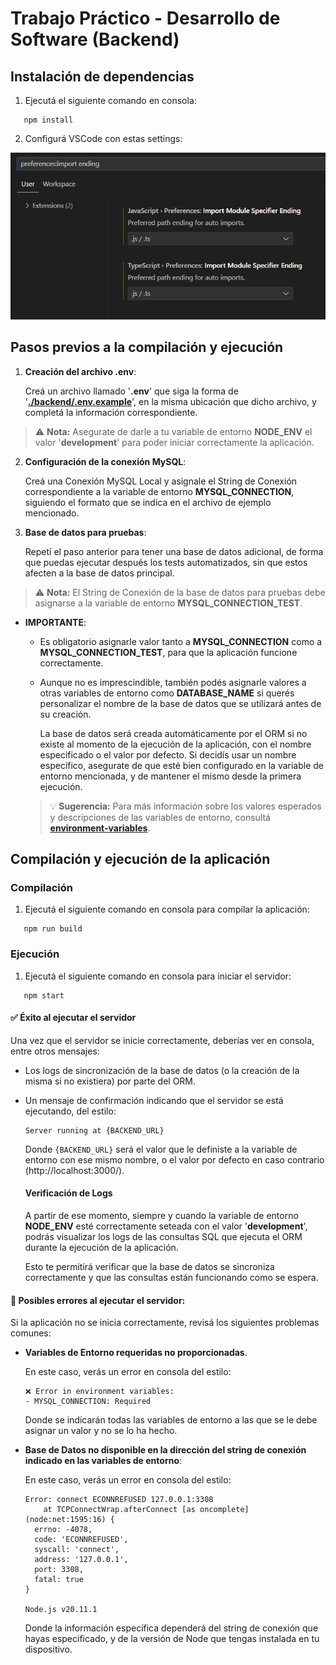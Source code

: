 # Trabajo Práctico - Desarrollo de Software (Backend)

## Instalación de dependencias

1. Ejecutá el siguiente comando en consola:

```
   npm install
```

2. Configurá VSCode con estas settings:

![Configuración de VSCode](./assets/vs-code-settings.png)

## Pasos previos a la compilación y ejecución

1. **Creación del archivo .env**:

   Creá un archivo llamado '**.env**' que siga la forma de '**[./backend/.env.example](./.env.example)**', en la misma ubicación que dicho archivo, y completá la información correspondiente.

> ⚠️ **Nota:** Asegurate de darle a tu variable de entorno **NODE_ENV** el valor '**development**' para poder iniciar correctamente la aplicación.

2. **Configuración de la conexión MySQL**:

   Creá una Conexión MySQL Local y asignale el String de Conexión correspondiente a la variable de entorno **MYSQL_CONNECTION**, siguiendo el formato que se indica en el archivo de ejemplo mencionado.

3. **Base de datos para pruebas**:

   Repetí el paso anterior para tener una base de datos adicional, de forma que puedas ejecutar después los tests automatizados, sin que estos afecten a la base de datos principal.

> ⚠️ **Nota:** El String de Conexión de la base de datos para pruebas debe asignarse a la variable de entorno **MYSQL_CONNECTION_TEST**.

- **IMPORTANTE**:

  - Es obligatorio asignarle valor tanto a **MYSQL_CONNECTION** como a **MYSQL_CONNECTION_TEST**, para que la aplicación funcione correctamente.

  - Aunque no es imprescindible, también podés asignarle valores a otras variables de entorno como **DATABASE_NAME** si querés personalizar el nombre de la base de datos que se utilizará antes de su creación.

    La base de datos será creada automáticamente por el ORM si no existe al momento de la ejecución de la aplicación, con el nombre especificado o el valor por defecto. Si decidís usar un nombre específico, asegurate de que esté bien configurado en la variable de entorno mencionada, y de mantener el mismo desde la primera ejecución.

  > 💡 **Sugerencia:** Para más información sobre los valores esperados y descripciones de las variables de entorno, consultá **[environment-variables](./environment-variables.md)**.

## Compilación y ejecución de la aplicación

### Compilación

1. Ejecutá el siguiente comando en consola para compilar la aplicación:

```
   npm run build
```

### Ejecución

1. Ejecutá el siguiente comando en consola para iniciar el servidor:

```
   npm start
```

#### ✅ Éxito al ejecutar el servidor

Una vez que el servidor se inicie correctamente, deberías ver en consola, entre otros mensajes:

- Los logs de sincronización de la base de datos (o la creación de la misma si no existiera) por parte del ORM.

- Un mensaje de confirmación indicando que el servidor se está ejecutando, del estilo:

  ```
  Server running at {BACKEND_URL}
  ```

  Donde `{BACKEND_URL}` será el valor que le definiste a la variable de entorno con ese mismo nombre, o el valor por defecto en caso contrario (http://localhost:3000/).

  #### Verificación de Logs

  A partir de ese momento, siempre y cuando la variable de entorno **NODE_ENV** esté correctamente seteada con el valor '**development**', podrás visualizar los logs de las consultas SQL que ejecuta el ORM durante la ejecución de la aplicación.

  Esto te permitirá verificar que la base de datos se sincroniza correctamente y que las consultas están funcionando como se espera.

#### 🚨 Posibles errores al ejecutar el servidor:

Si la aplicación no se inicia correctamente, revisá los siguientes problemas comunes:

- **Variables de Entorno requeridas no proporcionadas**.

  En este caso, verás un error en consola del estilo:

  ```
  ❌ Error in environment variables:
  - MYSQL_CONNECTION: Required
  ```

  Donde se indicarán todas las variables de entorno a las que se le debe asignar un valor y no se lo ha hecho.

- **Base de Datos no disponible en la dirección del string de conexión indicado en las variables de entorno**:

  En este caso, verás un error en consola del estilo:

  ```
  Error: connect ECONNREFUSED 127.0.0.1:3308
      at TCPConnectWrap.afterConnect [as oncomplete] (node:net:1595:16) {
    errno: -4078,
    code: 'ECONNREFUSED',
    syscall: 'connect',
    address: '127.0.0.1',
    port: 3308,
    fatal: true
  }

  Node.js v20.11.1
  ```

  Donde la información específica dependerá del string de conexión que hayas especificado, y de la versión de Node que tengas instalada en tu dispositivo.
